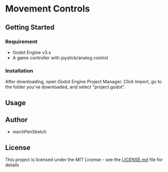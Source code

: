 # Movement Controls

## Getting Started

### Requirement
* Godot Engine v3.x
* A game controller with joystick/analog control

### Installation
After downloading, open Godot Engine Project Manager. Click Import, go to the folder you've downloaded, and select "project.godot".

## Usage

## Author
* mechPenSketch

## License
This project is licensed under the MIT License - see the [LICENSE.md](LICENSE.md) file for details
